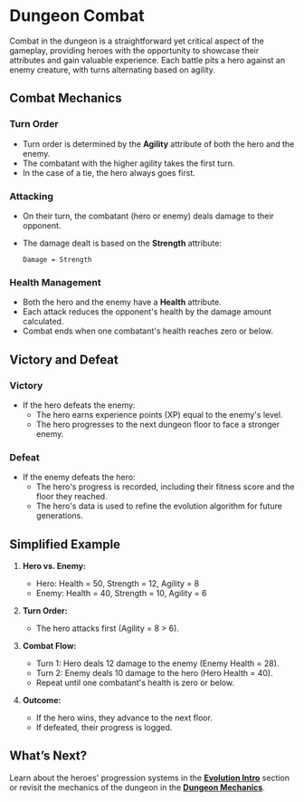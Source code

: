 # Dungeon Combat

Combat in the dungeon is a straightforward yet critical aspect of the gameplay, providing heroes with the opportunity to showcase their attributes and gain valuable experience. Each battle pits a hero against an enemy creature, with turns alternating based on agility.

## Combat Mechanics

### Turn Order
- Turn order is determined by the **Agility** attribute of both the hero and the enemy.
- The combatant with the higher agility takes the first turn.
- In the case of a tie, the hero always goes first.

### Attacking
- On their turn, the combatant (hero or enemy) deals damage to their opponent.
- The damage dealt is based on the **Strength** attribute:

  ```
  Damage = Strength
  ```

### Health Management
- Both the hero and the enemy have a **Health** attribute.
- Each attack reduces the opponent's health by the damage amount calculated.
- Combat ends when one combatant's health reaches zero or below.

## Victory and Defeat

### Victory
- If the hero defeats the enemy:
  - The hero earns experience points (XP) equal to the enemy's level.
  - The hero progresses to the next dungeon floor to face a stronger enemy.

### Defeat
- If the enemy defeats the hero:
  - The hero's progress is recorded, including their fitness score and the floor they reached.
  - The hero's data is used to refine the evolution algorithm for future generations.

## Simplified Example

1. **Hero vs. Enemy:**
   - Hero: Health = 50, Strength = 12, Agility = 8
   - Enemy: Health = 40, Strength = 10, Agility = 6

2. **Turn Order:**
   - The hero attacks first (Agility = 8 > 6).

3. **Combat Flow:**
   - Turn 1: Hero deals 12 damage to the enemy (Enemy Health = 28).
   - Turn 2: Enemy deals 10 damage to the hero (Hero Health = 40).
   - Repeat until one combatant's health is zero or below.

4. **Outcome:**
   - If the hero wins, they advance to the next floor.
   - If defeated, their progress is logged.

## What’s Next?

Learn about the heroes' progression systems in the **[Evolution Intro](../evolution/1%20intro.md)** section or revisit the mechanics of the dungeon in the **[Dungeon Mechanics](1%20mechanics.md)**.

